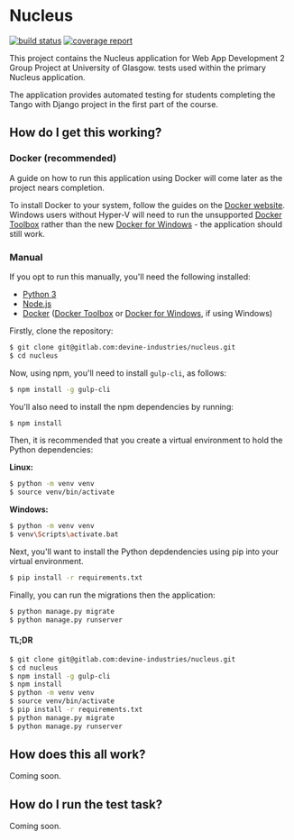 # Nucleus
[![build status](https://gitlab.com/devine-industries/nucleus/badges/master/build.svg)](https://gitlab.com/devine-industries/nucleus/commits/master)
[![coverage report](https://gitlab.com/devine-industries/nucleus/badges/master/coverage.svg)](https://gitlab.com/devine-industries/nucleus/commits/master)

This project contains the Nucleus application for Web App Development 2 Group Project at University of Glasgow.
tests used within the primary Nucleus application. 

The application provides automated testing for students completing the Tango with Django project in the first part of the course.

## How do I get this working?
### Docker (recommended)
A guide on how to run this application using Docker will come later as the project nears completion.

To install Docker to your system, follow the guides on the [Docker website](https://www.docker.com/products/overview). Windows users without Hyper-V will need to run the unsupported [Docker Toolbox](https://www.docker.com/products/docker-toolbox) rather than the new [Docker for Windows](https://docs.docker.com/docker-for-windows/) - the application should still work.
### Manual
If you opt to run this manually, you'll need the following installed:

* [Python 3](http://python.org/)
* [Node.js](https://nodejs.org/en/)
* [Docker](https://www.docker.com/products/overview) ([Docker Toolbox](https://www.docker.com/products/docker-toolbox) or [Docker for Windows](https://docs.docker.com/docker-for-windows/), if using Windows)

Firstly, clone the repository:

```sh
$ git clone git@gitlab.com:devine-industries/nucleus.git
$ cd nucleus
```

Now, using npm, you'll need to install `gulp-cli`, as follows:

```sh
$ npm install -g gulp-cli
```

You'll also need to install the npm dependencies by running:

```sh
$ npm install
```

Then, it is recommended that you create a virtual environment to hold the Python dependencies:

**Linux:**
```sh
$ python -m venv venv
$ source venv/bin/activate
```

**Windows:**
```sh
$ python -m venv venv
$ venv\Scripts\activate.bat
```

Next, you'll want to install the Python depdendencies using pip into your virtual environment.

```sh
$ pip install -r requirements.txt
```

Finally, you can run the migrations then the application:

```sh
$ python manage.py migrate
$ python manage.py runserver
```

#### TL;DR
```sh
$ git clone git@gitlab.com:devine-industries/nucleus.git
$ cd nucleus
$ npm install -g gulp-cli
$ npm install
$ python -m venv venv
$ source venv/bin/activate
$ pip install -r requirements.txt
$ python manage.py migrate
$ python manage.py runserver
```

## How does this all work?
Coming soon.

## How do I run the test task?
Coming soon.